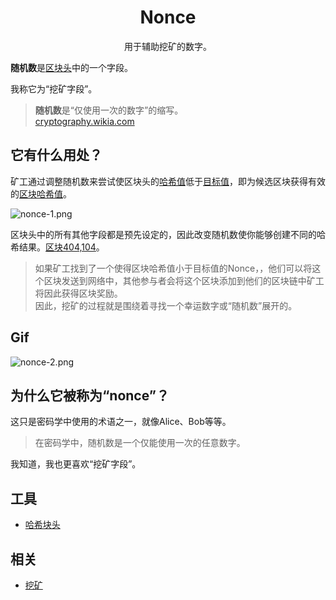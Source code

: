 # <center>Nonce</center>
<center>用于辅助挖矿的数字。</center>

**随机数**是[区块头](../block-header.md)中的一个字段。

我称它为“挖矿字段”。

>**随机数**是“仅使用一次的数字”的缩写。  
[cryptography.wikia.com](http://cryptography.wikia.com/wiki/Cryptographic_nonce)

## 它有什么用处？

矿工通过调整随机数来尝试使区块头的[哈希值](../../../Other/Hash%20Function/Hash%20Function.md)低于[目标值](../../../Mining/Target/Target.md)，即为候选区块获得有效的[区块哈希值](../../block-hash/block-hash.md)。

![nonce-1.png](img/Nonce-1.gif)

区块头中的所有其他字段都是预先设定的，因此改变随机数使你能够创建不同的哈希结果。[区块404,104](https://learnmeabitcoin.com/explorer/block/00000000000000000274CB1A04C382475310F70CEE3776AF06414F22F8337044)。

>如果矿工找到了一个使得区块哈希值小于目标值的Nonce，，他们可以将这个区块发送到网络中，其他参与者会将这个区块添加到他们的区块链中矿工将因此获得区块奖励。  
因此，挖矿的过程就是围绕着寻找一个幸运数字或“随机数”展开的。

## Gif
![nonce-2.png](img/Nonce-2%20(1).gif)

## 为什么它被称为“nonce”？
这只是密码学中使用的术语之一，就像Alice、Bob等等。

>在密码学中，随机数是一个仅能使用一次的任意数字。

我知道，我也更喜欢“挖矿字段”。

## 工具

* [哈希块头](https://learnmeabitcoin.com/tools/hashblockheader/)

## 相关

* [挖矿](../../../Mining/Mining.md)